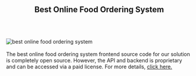 <h2 style="text-align:center">Best Online Food Ordering System</h2><br/><br/>

![best online food ordering system](https://admin.ninjascode.com/wp-content/uploads/2025/repoImages/Raymond/23.webp) <br/><br/>The best online food ordering system frontend source code for our solution is completely open source. However, the API and backend is proprietary and can be accessed via a paid license. For more details, <a href="https://enatega.com/?utm_source=github&utm_medium=repo&utm_campaign=raymond-best-online-food-ordering-system" target="_blank">click here.</a>
